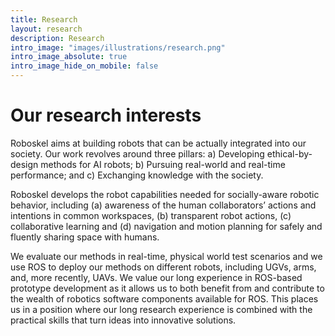 ```yaml
---
title: Research 
layout: research
description: Research
intro_image: "images/illustrations/research.png"
intro_image_absolute: true
intro_image_hide_on_mobile: false
---
```


# Our research interests

Roboskel aims at building robots that can be actually integrated into our society. Our work revolves around three pillars: a) Developing ethical-by-design methods for AI robots; b) Pursuing real-world and real-time performance; and c) Exchanging knowledge with the society.

Roboskel develops the robot capabilities needed for socially-aware robotic behavior, including (a) awareness of the human collaborators’ actions and intentions in common workspaces, (b) transparent robot actions, (c) collaborative learning and (d) navigation and motion planning for safely and fluently sharing space with humans.

We evaluate our methods in real-time, physical world test scenarios and we use ROS to deploy οur methods on different robots, including UGVs, arms, and, more recently, UAVs. We value our long experience in ROS-based prototype development as it allows us to both benefit from and contribute to the wealth of robotics software components available for ROS. This places us in a position where our long research experience is combined with the practical skills that turn ideas into innovative solutions.
